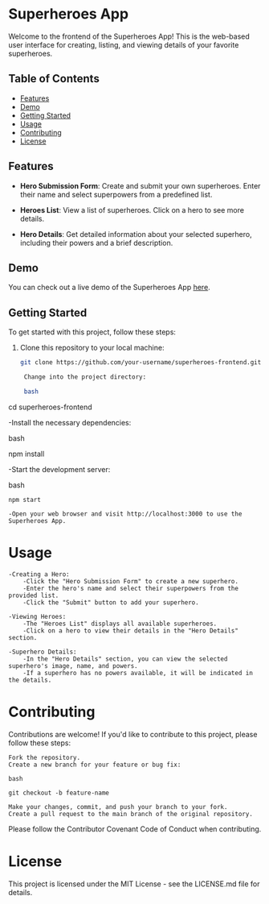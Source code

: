 # Superheroes App 

Welcome to the frontend of the Superheroes App! This is the web-based user interface for creating, listing, and viewing details of your favorite superheroes.

## Table of Contents

- [Features](#features)
- [Demo](#demo)
- [Getting Started](#getting-started)
- [Usage](#usage)
- [Contributing](#contributing)
- [License](#license)

## Features

- **Hero Submission Form**: Create and submit your own superheroes. Enter their name and select superpowers from a predefined list.

- **Heroes List**: View a list of superheroes. Click on a hero to see more details.

- **Hero Details**: Get detailed information about your selected superhero, including their powers and a brief description.

## Demo

You can check out a live demo of the Superheroes App [here](#).

## Getting Started

To get started with this project, follow these steps:

1. Clone this repository to your local machine:

   ```bash
   git clone https://github.com/your-username/superheroes-frontend.git

    Change into the project directory:

    bash

cd superheroes-frontend

-Install the necessary dependencies:

bash

npm install

-Start the development server:

bash

    npm start

    -Open your web browser and visit http://localhost:3000 to use the Superheroes App.

# Usage

    -Creating a Hero:
        -Click the "Hero Submission Form" to create a new superhero.
        -Enter the hero's name and select their superpowers from the provided list.
        -Click the "Submit" button to add your superhero.

    -Viewing Heroes:
        -The "Heroes List" displays all available superheroes.
        -Click on a hero to view their details in the "Hero Details" section.

    -Superhero Details:
        -In the "Hero Details" section, you can view the selected superhero's image, name, and powers.
        -If a superhero has no powers available, it will be indicated in the details.

# Contributing

Contributions are welcome! If you'd like to contribute to this project, please follow these steps:

    Fork the repository.
    Create a new branch for your feature or bug fix:

    bash

    git checkout -b feature-name

    Make your changes, commit, and push your branch to your fork.
    Create a pull request to the main branch of the original repository.

Please follow the Contributor Covenant Code of Conduct when contributing.
# License

This project is licensed under the MIT License - see the LICENSE.md file for details.

